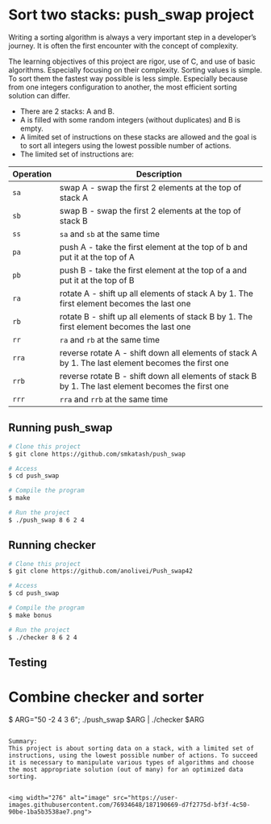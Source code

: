 # Sort two stacks: push_swap project

Writing a sorting algorithm is always a very important step in a developer’s journey. It
is often the first encounter with the concept of complexity.

The learning objectives of this project are rigor, use of C, and use of basic algorithms.
Especially focusing on their complexity.
Sorting values is simple. To sort them the fastest way possible is less simple. Especially
because from one integers configuration to another, the most efficient sorting solution can
differ.
- There are 2 stacks: A and B.
- A is filled with some random integers (without duplicates) and B is empty.
- A limited set of instructions on these stacks are allowed and the goal is to sort all integers using the lowest possible number of actions.
- The limited set of instructions are:

| Operation | Description |
| ------------ | ------------ |
| `sa` | swap A - swap the first 2 elements at the top of stack A |
| `sb` | swap B - swap the first 2 elements at the top of stack B |
| `ss` | `sa` and `sb` at the same time |
| `pa` | push A - take the first element at the top of b and put it at the top of A |
| `pb` | push B - take the first element at the top of a and put it at the top of B |
| `ra` | rotate A - shift up all elements of stack A by 1. The first element becomes the last one |
| `rb` | rotate B - shift up all elements of stack B by 1. The first element becomes the last one |
| `rr` | `ra` and `rb` at the same time |
| `rra` | reverse rotate A - shift down all elements of stack A by 1. The last element becomes the first one |
| `rrb` | reverse rotate B - shift down all elements of stack B by 1. The last element becomes the first one |
| `rrr` | `rra` and `rrb` at the same time |

## Running push_swap ##

```bash
# Clone this project
$ git clone https://github.com/smkatash/push_swap

# Access
$ cd push_swap

# Compile the program
$ make

# Run the project
$ ./push_swap 8 6 2 4

```

## Running checker ##

```bash
# Clone this project
$ git clone https://github.com/anolivei/Push_swap42

# Access
$ cd push_swap

# Compile the program
$ make bonus

# Run the project
$ ./checker 8 6 2 4

```

## Testing ##
# Combine checker and sorter 
$ ARG="50 -2 4 3 6"; ./push_swap $ARG | ./checker  $ARG

```

Summary: 
This project is about sorting data on a stack, with a limited set of instructions, using the lowest possible number of actions. To succeed it is necessary to manipulate various types of algorithms and choose the most appropriate solution (out of many) for an optimized data sorting.


<img width="276" alt="image" src="https://user-images.githubusercontent.com/76934648/187190669-d7f2775d-bf3f-4c50-90be-1ba5b3538ae7.png">
